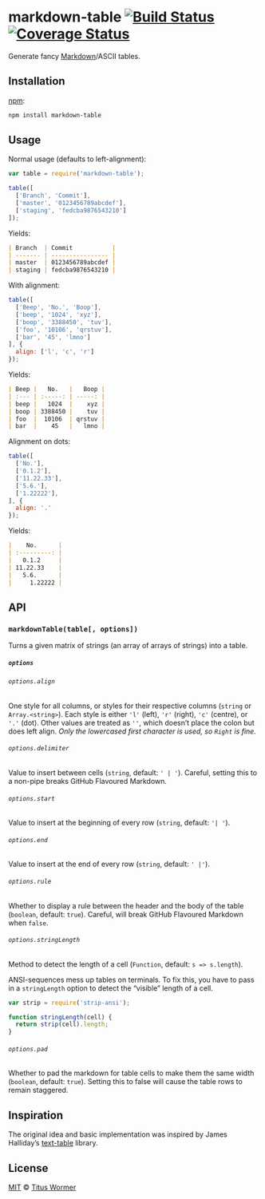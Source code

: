 # markdown-table [![Build Status][travis-badge]][travis] [![Coverage Status][codecov-badge]][codecov]

Generate fancy [Markdown][fancy]/ASCII tables.

## Installation

[npm][]:

```bash
npm install markdown-table
```

## Usage

Normal usage (defaults to left-alignment):

```javascript
var table = require('markdown-table');

table([
  ['Branch', 'Commit'],
  ['master', '0123456789abcdef'],
  ['staging', 'fedcba9876543210']
]);
```

Yields:

```markdown
| Branch  | Commit           |
| ------- | ---------------- |
| master  | 0123456789abcdef |
| staging | fedcba9876543210 |
```

With alignment:

```javascript
table([
  ['Beep', 'No.', 'Boop'],
  ['beep', '1024', 'xyz'],
  ['boop', '3388450', 'tuv'],
  ['foo', '10106', 'qrstuv'],
  ['bar', '45', 'lmno']
], {
  align: ['l', 'c', 'r']
});
```

Yields:

```markdown
| Beep |   No.   |   Boop |
| :--- | :-----: | -----: |
| beep |   1024  |    xyz |
| boop | 3388450 |    tuv |
| foo  |  10106  | qrstuv |
| bar  |    45   |   lmno |
```

Alignment on dots:

```javascript
table([
  ['No.'],
  ['0.1.2'],
  ['11.22.33'],
  ['5.6.'],
  ['1.22222'],
], {
  align: '.'
});
```

Yields:

```markdown
|    No.      |
| :---------: |
|   0.1.2     |
| 11.22.33    |
|   5.6.      |
|     1.22222 |
```

## API

### `markdownTable(table[, options])`

Turns a given matrix of strings (an array of arrays of strings) into a table.

##### `options`

###### `options.align`

One style for all columns, or styles for their respective columns (`string` or
`Array.<string>`).  Each style is either `'l'` (left), `'r'` (right), `'c'`
(centre), or `'.'` (dot).  Other values are treated as `''`, which doesn’t place
the colon but does left align.  _Only the lowercased first character is used,
so `Right` is fine._

###### `options.delimiter`

Value to insert between cells (`string`, default: `' | '`).  Careful, setting
this to a non-pipe breaks GitHub Flavoured Markdown.

###### `options.start`

Value to insert at the beginning of every row (`string`, default: `'| '`).

###### `options.end`

Value to insert at the end of every row (`string`, default: `' |'`).

###### `options.rule`

Whether to display a rule between the header and the body of the table
(`boolean`, default: `true`).  Careful, will break GitHub Flavoured Markdown
when `false`.

###### `options.stringLength`

Method to detect the length of a cell (`Function`, default: `s => s.length`).

ANSI-sequences mess up tables on terminals.  To fix this, you have to
pass in a `stringLength` option to detect the “visible” length of a
cell.

```javascript
var strip = require('strip-ansi');

function stringLength(cell) {
  return strip(cell).length;
}
```

###### `options.pad`

Whether to pad the markdown for table cells to make them the same width
(`boolean`, default: `true`).  Setting this to false will cause the table
rows to remain staggered.

## Inspiration

The original idea and basic implementation was inspired by James
Halliday’s [text-table][] library.

## License

[MIT][license] © [Titus Wormer][author]

<!-- Definitions -->

[travis-badge]: https://img.shields.io/travis/wooorm/markdown-table.svg

[travis]: https://travis-ci.org/wooorm/markdown-table

[codecov-badge]: https://img.shields.io/codecov/c/github/wooorm/markdown-table.svg

[codecov]: https://codecov.io/github/wooorm/markdown-table

[npm]: https://docs.npmjs.com/cli/install

[license]: LICENSE

[author]: http://wooorm.com

[fancy]: https://help.github.com/articles/github-flavored-markdown/#tables

[text-table]: https://github.com/substack/text-table
